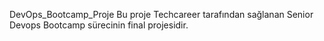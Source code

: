 DevOps_Bootcamp_Proje
Bu proje Techcareer tarafından sağlanan Senior Devops Bootcamp sürecinin final projesidir.

